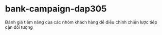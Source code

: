 # bank-campaign-dap305
Đánh giá tiềm năng của các nhóm khách hàng để điều chỉnh chiến lược tiếp cận đối tượng
